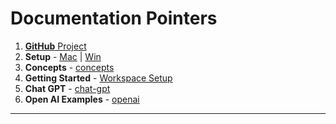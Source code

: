 # Documentation Pointers

1. [**GitHub** Project][git_repo]
1. **Setup** - [Mac][mac_setup] | [Win][win_setup]
1. **Concepts** - [concepts]
1. **Getting Started** - [Workspace Setup][getting_started]
1. **Chat GPT** - [chat-gpt]
1. **Open AI Examples** - [openai]
---

[git_repo]: https://github.com/rajasoun/gitops-experiments
[mac_setup]: https://github.com/rajasoun/mac-onboard
[win_setup]: https://github.com/rajasoun/win10x-onboard
[concepts]: https://github.com/rajasoun/gitops-experiments/blob/main/docs/v0/concepts.md
[getting_started]: https://github.com/rajasoun/gitops-experiments/blob/main/local-dev/README.md
[chat-gpt]: https://chat.openai.com/chat
[openai]: https://beta.openai.com/examples



